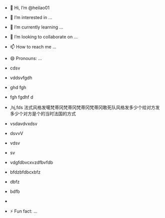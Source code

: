 - 👋 Hi, I’m @heilao01
- 👀 I’m interested in ...
- 🌱 I’m currently learning ...
- 💞️ I’m looking to collaborate on ...
- 📫 How to reach me ...
- 😄 Pronouns: ...
- cdsv
- vddsvfgdh

- ghd fgh
- fgh fgdhf d
- ,hj,fds 法式风格发噶梵蒂冈梵蒂冈梵蒂冈梵蒂冈敢死队风格发多少个给对方发多少个对方是个的当时法国的方式
- vsdavdvxdsv
- dsvvV
- vdsv
- sv
- vdgfdbvcxvzdfbvfdb
- bfdzbfdbcxbfz
- dbfz
- bdfb
- 
- ⚡ Fun fact: ...

<!---
heilao01/heilao01 is a ✨ special ✨ repository because its `README.md` (this file) appears on your GitHub profile.
You can click the Preview link to take a look at your changes.
--->
